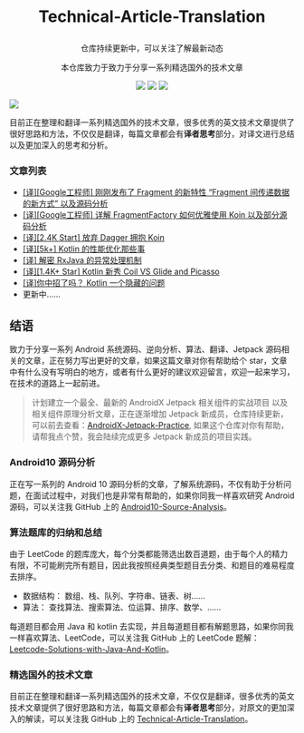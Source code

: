 # <p align="center"> Technical-Article-Translation </p>

<p align="center"> 仓库持续更新中，可以关注了解最新动态</p>
<p align="center"> 本仓库致力于致力于分享一系列精选国外的技术文章 </p>

<p align="center">
<a href="https://github.com/hi-dhl"><img src="https://img.shields.io/badge/GitHub-HiDhl-4BC51D.svg?style=flat"></a> <img src="https://img.shields.io/badge/language-Java | Kotlin-orange.svg"/> <img src="https://img.shields.io/badge/platform-android-lightgrey.svg"/>
</p>

![](media/15920462007771.jpg)


目前正在整理和翻译一系列精选国外的技术文章，很多优秀的英文技术文章提供了很好思路和方法，不仅仅是翻译，每篇文章都会有**译者思考**部分，对译文进行总结以及更加深入的思考和分析。

### 文章列表

* [[译][Google工程师] 刚刚发布了 Fragment 的新特性 “Fragment 间传递数据的新方式” 以及源码分析](https://juejin.im/post/5eb58da05188256d6d6bb248) 
* [[译][Google工程师] 详解 FragmentFactory 如何优雅使用 Koin 以及部分源码分析](https://juejin.im/post/5ecb16f1f265da76fb0c3967)
* [[译][2.4K Start] 放弃 Dagger 拥抱 Koin](https://juejin.im/post/5ebc1eb8e51d454dcf45744e?utm_source=gold_browser_extension)
* [[译][5k+] Kotlin 的性能优化那些事](https://juejin.im/post/5ec0f3afe51d454db11f8a94#heading-7)
* [[译] 解密 RxJava 的异常处理机制](https://juejin.im/post/5ecc10626fb9a047e25d5aac)
* [[译][1.4K+ Star] Kotlin 新秀 Coil VS Glide and Picasso](https://juejin.im/post/5edd1f5ae51d45789e0d9a22)
* [[译]你中招了吗？ Kotlin 一个隐藏的问题](https://juejin.im/post/6856954554718617614)
* 更新中......

## 结语

致力于分享一系列 Android 系统源码、逆向分析、算法、翻译、Jetpack 源码相关的文章，正在努力写出更好的文章，如果这篇文章对你有帮助给个 star，文章中有什么没有写明白的地方，或者有什么更好的建议欢迎留言，欢迎一起来学习，在技术的道路上一起前进。

> 计划建立一个最全、最新的 AndroidX Jetpack 相关组件的实战项目 以及 相关组件原理分析文章，正在逐渐增加 Jetpack 新成员，仓库持续更新，可以前去查看：[AndroidX-Jetpack-Practice](https://github.com/hi-dhl/AndroidX-Jetpack-Practice), 如果这个仓库对你有帮助，请帮我点个赞，我会陆续完成更多 Jetpack 新成员的项目实践。

### Android10 源码分析

正在写一系列的 Android 10 源码分析的文章，了解系统源码，不仅有助于分析问题，在面试过程中，对我们也是非常有帮助的，如果你同我一样喜欢研究 Android 源码，可以关注我 GitHub 上的 [Android10-Source-Analysis](https://github.com/hi-dhl/Android10-Source-Analysis)。

### 算法题库的归纳和总结

由于 LeetCode 的题库庞大，每个分类都能筛选出数百道题，由于每个人的精力有限，不可能刷完所有题目，因此我按照经典类型题目去分类、和题目的难易程度去排序。

* 数据结构： 数组、栈、队列、字符串、链表、树……
* 算法： 查找算法、搜索算法、位运算、排序、数学、……

每道题目都会用 Java 和 kotlin 去实现，并且每道题目都有解题思路，如果你同我一样喜欢算法、LeetCode，可以关注我 GitHub 上的 LeetCode 题解：[Leetcode-Solutions-with-Java-And-Kotlin](https://github.com/hi-dhl/Leetcode-Solutions-with-Java-And-Kotlin)。

### 精选国外的技术文章

目前正在整理和翻译一系列精选国外的技术文章，不仅仅是翻译，很多优秀的英文技术文章提供了很好思路和方法，每篇文章都会有**译者思考**部分，对原文的更加深入的解读，可以关注我 GitHub 上的 [Technical-Article-Translation](https://github.com/hi-dhl/Technical-Article-Translation)。


